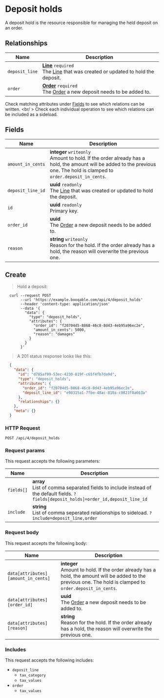 # Deposit holds

A deposit hold is the resource responsible for managing the held deposit on an order.

## Relationships
Name | Description
-- | --
`deposit_line` | **[Line](#lines)** `required`<br>The [Line](#lines) that was created or updated to hold the deposit. 
`order` | **[Order](#orders)** `required`<br>The [Order](#orders) a new deposit needs to be added to. 


Check matching attributes under [Fields](#deposit-holds-fields) to see which relations can be written.
<br/ >
Check each individual operation to see which relations can be included as a sideload.
## Fields

 Name | Description
-- | --
`amount_in_cents` | **integer** `writeonly`<br>Amount to hold. If the order already has a hold, the amount will be added to the previous one. The hold is clamped to `order.deposit_in_cents`. 
`deposit_line_id` | **uuid** `readonly`<br>The [Line](#lines) that was created or updated to hold the deposit. 
`id` | **uuid** `readonly`<br>Primary key.
`order_id` | **uuid** <br>The [Order](#orders) a new deposit needs to be added to. 
`reason` | **string** `writeonly`<br>Reason for the hold. If the order already has a hold, the reason will overwrite the previous one. 


## Create


> Hold a deposit:

```shell
  curl --request POST
       --url 'https://example.booqable.com/api/4/deposit_holds'
       --header 'content-type: application/json'
       --data '{
         "data": {
           "type": "deposit_holds",
           "attributes": {
             "order_id": "f20704d5-8868-46c8-8d43-4eb95a96ec2e",
             "amount_in_cents": 5000,
             "reason": "damages"
           }
         }
       }'
```

> A 201 status response looks like this:

```json
  {
    "data": {
      "id": "d785af99-53ec-4230-819f-c65f4fb7da9d",
      "type": "deposit_holds",
      "attributes": {
        "order_id": "f20704d5-8868-46c8-8d43-4eb95a96ec2e",
        "deposit_line_id": "e98315a1-7fbe-48ac-810a-c0823f8a663a"
      },
      "relationships": {}
    },
    "meta": {}
  }
```

### HTTP Request

`POST /api/4/deposit_holds`

### Request params

This request accepts the following parameters:

Name | Description
-- | --
`fields[]` | **array** <br>List of comma separated fields to include instead of the default fields. `?fields[deposit_holds]=order_id,deposit_line_id`
`include` | **string** <br>List of comma seperated relationships to sideload. `?include=deposit_line,order`


### Request body

This request accepts the following body:

Name | Description
-- | --
`data[attributes][amount_in_cents]` | **integer** <br>Amount to hold. If the order already has a hold, the amount will be added to the previous one. The hold is clamped to `order.deposit_in_cents`. 
`data[attributes][order_id]` | **uuid** <br>The [Order](#orders) a new deposit needs to be added to. 
`data[attributes][reason]` | **string** <br>Reason for the hold. If the order already has a hold, the reason will overwrite the previous one. 


### Includes

This request accepts the following includes:

<ul>
  <li>
    <code>deposit_line</code>
    <ul>
      <li><code>tax_category</code></li>
      <li><code>tax_values</code></li>
    </ul>
  </li>
  <li>
    <code>order</code>
    <ul>
      <li><code>tax_values</code></li>
    </ul>
  </li>
</ul>

